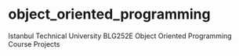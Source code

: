 # object_oriented_programming
Istanbul Technical University BLG252E Object Oriented Programming Course Projects

